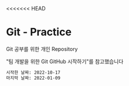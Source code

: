 <<<<<<< HEAD
# Git - Practice
Git 공부를 위한 개인 Repository


"팀 개발을 위한 Git GitHub 시작하기"를 참고했습니다

```sh
시작한 날짜: 2022-10-17
마지막 날짜: 2022-01-09
```